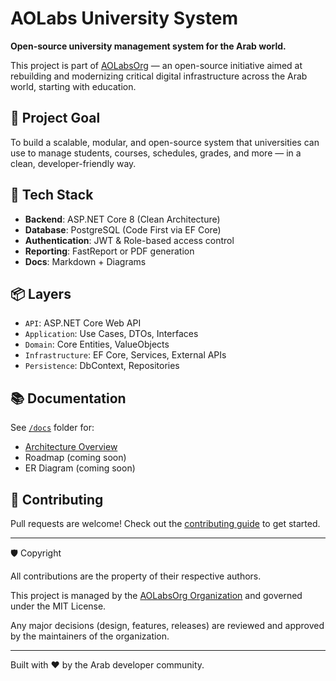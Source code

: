 ﻿# AOLabs University System

**Open-source university management system for the Arab world.**

This project is part of [AOLabsOrg](https://github.com/AOLabsOrg) — an open-source initiative aimed at rebuilding and modernizing critical digital infrastructure across the Arab world, starting with education.

## 🎯 Project Goal

To build a scalable, modular, and open-source system that universities can use to manage students, courses, schedules, grades, and more — in a clean, developer-friendly way.

## 🧱 Tech Stack

- **Backend**: ASP.NET Core 8 (Clean Architecture)
- **Database**: PostgreSQL (Code First via EF Core)
- **Authentication**: JWT & Role-based access control
- **Reporting**: FastReport or PDF generation
- **Docs**: Markdown + Diagrams

## 📦 Layers

- `API`: ASP.NET Core Web API
- `Application`: Use Cases, DTOs, Interfaces
- `Domain`: Core Entities, ValueObjects
- `Infrastructure`: EF Core, Services, External APIs
- `Persistence`: DbContext, Repositories

## 📚 Documentation

See [`/docs`](./docs) folder for:
- [Architecture Overview](./docs/architecture.md)
- Roadmap (coming soon)
- ER Diagram (coming soon)

## 🤝 Contributing

Pull requests are welcome! Check out the [contributing guide](./CONTRIBUTING.md) to get started.

---

🛡️ Copyright

All contributions are the property of their respective authors.

This project is managed by the [AOLabsOrg Organization](https://github.com/AOLabsOrg) and governed under the MIT License.

Any major decisions (design, features, releases) are reviewed and approved by the maintainers of the organization.

---

Built with ❤️ by the Arab developer community.
